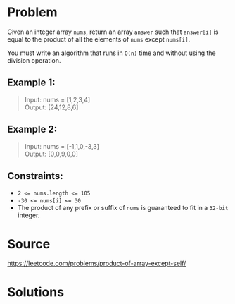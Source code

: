 # Problem

Given an integer array `nums`, return an array `answer` such that `answer[i]` is equal to the product of all the elements of `nums` except `nums[i]`.

You must write an algorithm that runs in `O(n)` time and without using the division operation.

## Example 1:

> Input: nums = [1,2,3,4]\
> Output: [24,12,8,6]

## Example 2:

> Input: nums = [-1,1,0,-3,3]\
> Output: [0,0,9,0,0]

## Constraints:

- `2 <= nums.length <= 105`
- `-30 <= nums[i] <= 30`
- The product of any prefix or suffix of `nums` is guaranteed to fit in a `32-bit` integer.
 

# Source

https://leetcode.com/problems/product-of-array-except-self/

# Solutions
